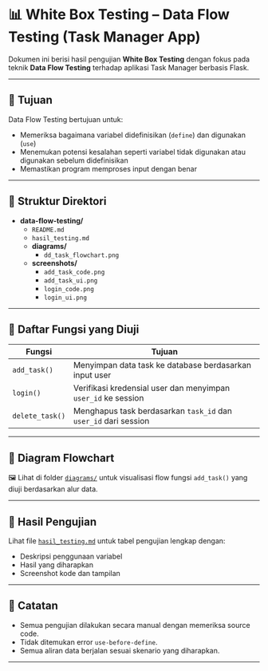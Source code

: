 # 📊 White Box Testing – Data Flow Testing (Task Manager App)

Dokumen ini berisi hasil pengujian **White Box Testing** dengan fokus pada teknik **Data Flow Testing** terhadap aplikasi Task Manager berbasis Flask.

---

## 📌 Tujuan

Data Flow Testing bertujuan untuk:
- Memeriksa bagaimana variabel didefinisikan (`define`) dan digunakan (`use`)
- Menemukan potensi kesalahan seperti variabel tidak digunakan atau digunakan sebelum didefinisikan
- Memastikan program memproses input dengan benar

---

## 📂 Struktur Direktori

- **data-flow-testing/**
  - `README.md`
  - `hasil_testing.md`
  - **diagrams/**
    - `dd_task_flowchart.png`
  - **screenshots/**
    - `add_task_code.png`
    - `add_task_ui.png`
    - `login_code.png`
    - `login_ui.png`



---

## 📄 Daftar Fungsi yang Diuji

| Fungsi           | Tujuan                                                        |
|------------------|---------------------------------------------------------------|
| `add_task()`     | Menyimpan data task ke database berdasarkan input user        |
| `login()`        | Verifikasi kredensial user dan menyimpan `user_id` ke session|
| `delete_task()`  | Menghapus task berdasarkan `task_id` dan `user_id` dari session|

---

## 🔁 Diagram Flowchart

🖼️ Lihat di folder [`diagrams/`](./diagrams/) untuk visualisasi flow fungsi `add_task()` yang diuji berdasarkan alur data.

---

## 🧪 Hasil Pengujian

Lihat file [`hasil_testing.md`](./hasil_testing.md) untuk tabel pengujian lengkap dengan:
- Deskripsi penggunaan variabel
- Hasil yang diharapkan
- Screenshot kode dan tampilan

---

## 📌 Catatan

- Semua pengujian dilakukan secara manual dengan memeriksa source code.
- Tidak ditemukan error `use-before-define`.
- Semua aliran data berjalan sesuai skenario yang diharapkan.

---




